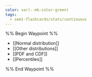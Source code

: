 ```yaml
---
color: var(--mk-color-green)
tags:
  - sem1-flashcards/stats/continuous
---
```

%% Begin Waypoint %%
- [[Normal distribution]]
- [[Other distributions]]
- [[PDF and CDF]]
- [[Percentiles]]

%% End Waypoint %%
